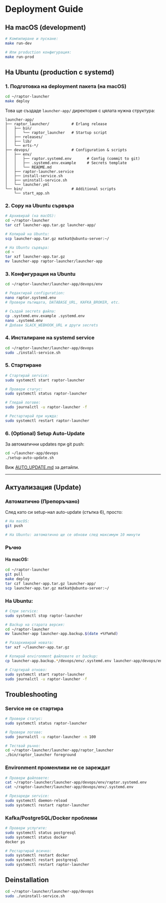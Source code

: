 # Deployment Guide

## На macOS (development)

```bash
# Компилиране и пускане:
make run-dev

# Или production конфигурация:
make run-prod
```

## На Ubuntu (production с systemd)

### 1. Подготовка на deployment пакета (на macOS)

```bash
cd ~/raptor-launcher
make deploy
```

Това ще създаде `launcher-app/` директория с цялата нужна структура:
```
launcher-app/
├── raptor_launcher/          # Erlang release
│   ├── bin/
│   │   └── raptor_launcher   # Startup script
│   ├── releases/
│   ├── lib/
│   └── erts-*/
├── devops/                   # Configuration & scripts
│   ├── env/
│   │   ├── raptor.systemd.env       # Config (commit to git)
│   │   ├── .systemd.env.example     # Secrets template
│   │   └── README.md
│   ├── raptor-launcher.service
│   ├── install-service.sh
│   ├── uninstall-service.sh
│   └── launcher.yml
└── bin/                      # Additional scripts
    └── start_app.sh
```

### 2. Copy на Ubuntu сървъра

```bash
# Архивирай (на macOS):
cd ~/raptor-launcher
tar czf launcher-app.tar.gz launcher-app/

# Копирай на Ubuntu:
scp launcher-app.tar.gz matkat@ubuntu-server:~/

# На Ubuntu сървъра:
cd ~
tar xzf launcher-app.tar.gz
mv launcher-app raptor-launcher/launcher-app
```

### 3. Конфигурация на Ubuntu

```bash
cd ~/raptor-launcher/launcher-app/devops/env

# Редактирай configuration:
nano raptor.systemd.env
# Провери пътищата, DATABASE_URL, KAFKA_BROKER, etc.

# Създай secrets файла:
cp .systemd.env.example .systemd.env
nano .systemd.env
# Добави SLACK_WEBHOOK_URL и други secrets
```

### 4. Инсталиране на systemd service

```bash
cd ~/raptor-launcher/launcher-app/devops
sudo ./install-service.sh
```

### 5. Стартиране

```bash
# Стартирай service:
sudo systemctl start raptor-launcher

# Провери статус:
sudo systemctl status raptor-launcher

# Гледай логове:
sudo journalctl -u raptor-launcher -f

# Рестартирай при нужда:
sudo systemctl restart raptor-launcher
```

### 6. (Optional) Setup Auto-Update

За автоматични updates при git push:

```bash
cd ~/launcher-app/devops
./setup-auto-update.sh
```

Виж [AUTO_UPDATE.md](devops/AUTO_UPDATE.md) за детайли.

---

## Актуализация (Update)

### Автоматично (Препоръчано)

След като си setup-нал auto-update (стъпка 6), просто:

```bash
# На macOS:
git push

# На Ubuntu: автоматично ще се обнови след максимум 10 минути
```

### Ръчно

#### На macOS:

```bash
cd ~/raptor-launcher
git pull
make deploy
tar czf launcher-app.tar.gz launcher-app/
scp launcher-app.tar.gz matkat@ubuntu-server:~/
```

### На Ubuntu:

```bash
# Спри service:
sudo systemctl stop raptor-launcher

# Backup на старата версия:
cd ~/raptor-launcher
mv launcher-app launcher-app.backup.$(date +%Y%m%d)

# Разархивирай новата:
tar xzf ~/launcher-app.tar.gz

# Копирай environment файловете от backup:
cp launcher-app.backup.*/devops/env/.systemd.env launcher-app/devops/env/

# Стартирай отново:
sudo systemctl start raptor-launcher
sudo journalctl -u raptor-launcher -f
```

## Troubleshooting

### Service не се стартира

```bash
# Провери статус:
sudo systemctl status raptor-launcher

# Провери логове:
sudo journalctl -u raptor-launcher -n 100

# Тествай ръчно:
cd ~/raptor-launcher/launcher-app/raptor_launcher
./bin/raptor_launcher foreground
```

### Environment променливи не се зареждат

```bash
# Провери файловете:
cat ~/raptor-launcher/launcher-app/devops/env/raptor.systemd.env
cat ~/raptor-launcher/launcher-app/devops/env/.systemd.env

# Презареди service:
sudo systemctl daemon-reload
sudo systemctl restart raptor-launcher
```

### Kafka/PostgreSQL/Docker проблеми

```bash
# Провери услугите:
sudo systemctl status postgresql
sudo systemctl status docker
docker ps

# Рестартирай всичко:
sudo systemctl restart docker
sudo systemctl restart postgresql
sudo systemctl restart raptor-launcher
```

## Deinstallation

```bash
cd ~/raptor-launcher/launcher-app/devops
sudo ./uninstall-service.sh
```
